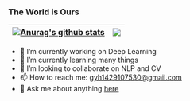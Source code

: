 ### The World is Ours

| <a href="https://github.com/anuraghazra/github-readme-stats"><img align="center" src="https://github-readme-stats.vercel.app/api?username=Hui-cd&show_icons=true&include_all_commits=true&theme=buefy&hide_border=true" alt="Anurag's github stats" /></a> | <a href="https://github.com/anuraghazra/github-readme-stats"><img align="center" src="https://github-readme-stats.vercel.app/api/top-langs/?username=Hui-cd&layout=compact&theme=buefy&hide_border=true" /></a> |
| ------------- | ------------- |

- 🔭 I’m currently working on Deep Learning 
- 🌱 I’m currently learning many things 
- 👯 I’m looking to collaborate on NLP and CV
- 📫 How to reach me: gyh1429107530@gmail.com
- 💬 Ask me about anything [here](https://github.com/Hui-cd/Hui-cd/issues)

